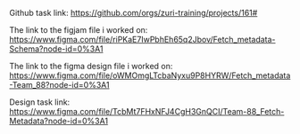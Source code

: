 Github task link:
https://github.com/orgs/zuri-training/projects/161#

The link to the figjam file i worked on:
https://www.figma.com/file/riPKaE7IwPbhEh65q2Jbov/Fetch_metadata-Schema?node-id=0%3A1

The link to the figma design file i worked on:
https://www.figma.com/file/oWMOmgLTcbaNyxu9P8HYRW/Fetch_metadata-Team_88?node-id=0%3A1

Design task link:
https://www.figma.com/file/TcbMt7FHxNFJ4CgH3GnQCI/Team-88_Fetch-Metadata?node-id=0%3A1
